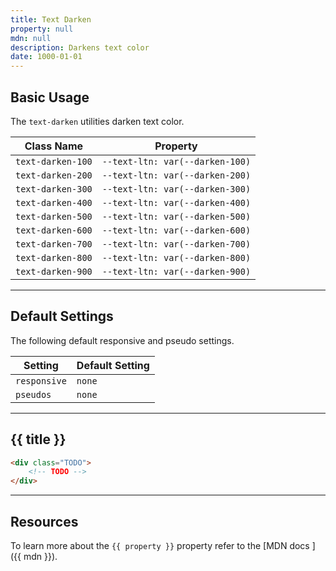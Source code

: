 ```yaml
---
title: Text Darken
property: null
mdn: null
description: Darkens text color
date: 1000-01-01
---
```


## Basic Usage

The `text-darken` utilities darken text color.

| Class Name        | Property                        |
| ----------------- | ------------------------------- |
| `text-darken-100` | `--text-ltn: var(--darken-100)` |
| `text-darken-200` | `--text-ltn: var(--darken-200)` |
| `text-darken-300` | `--text-ltn: var(--darken-300)` |
| `text-darken-400` | `--text-ltn: var(--darken-400)` |
| `text-darken-500` | `--text-ltn: var(--darken-500)` |
| `text-darken-600` | `--text-ltn: var(--darken-600)` |
| `text-darken-700` | `--text-ltn: var(--darken-700)` |
| `text-darken-800` | `--text-ltn: var(--darken-800)` |
| `text-darken-900` | `--text-ltn: var(--darken-900)` |

---

## Default Settings

The following default responsive and pseudo settings.

| Setting      | Default Setting |
| ------------ | --------------- |
| `responsive` | `none`          |
| `pseudos`    | `none`          |

---

## {{ title }}

<div class="bg-silver-200 p-20 h-256 radius-md flex flex-wrap align-content-center">
  <!-- ... -->
</div>

```html
<div class="TODO">
	<!-- TODO -->
</div>
```

---

## Resources

To learn more about the `{{ property }}` property refer to the [MDN docs <i class="far fa-external-link ml-6"></i>]({{ mdn }}).
